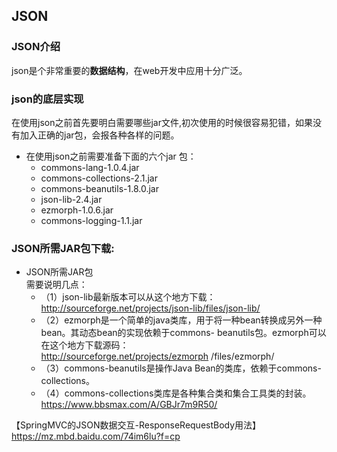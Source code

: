 ## JSON  

### JSON介绍

json是个非常重要的**数据结构**，在web开发中应用十分广泛。

### json的底层实现  

在使用json之前首先要明白需要哪些jar文件,初次使用的时候很容易犯错，如果没有加入正确的jar包，会报各种各样的问题。  

  - 在使用json之前需要准备下面的六个jar 包：  
    - commons-lang-1.0.4.jar  
    - commons-collections-2.1.jar  
    - commons-beanutils-1.8.0.jar  
    - json-lib-2.4.jar  
    - ezmorph-1.0.6.jar  
    - commons-logging-1.1.jar  

### JSON所需JAR包下载:  

  - JSON所需JAR包  
  需要说明几点：
    - （1）json-lib最新版本可以从这个地方下载：  
 http://sourceforge.net/projects/json-lib/files/json-lib/  
    - （2）ezmorph是一个简单的java类库，用于将一种bean转换成另外一种bean。其动态bean的实现依赖于commons-
beanutils包。ezmorph可以在这个地方下载源码：  
 http://sourceforge.net/projects/ezmorph
/files/ezmorph/  
    - （3）commons-beanutils是操作Java Bean的类库，依赖于commons-collections。  
    - （4）commons-collections类库是各种集合类和集合工具类的封装。  
https://www.bbsmax.com/A/GBJr7m9R50/  

【SpringMVC的JSON数据交互-ResponseRequestBody用法】  
https://mz.mbd.baidu.com/74im6lu?f=cp